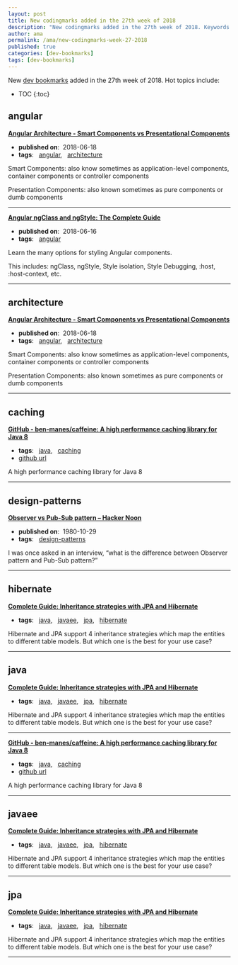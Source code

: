 ```yaml
---
layout: post
title: New codingmarks added in the 27th week of 2018
description: "New codingmarks added in the 27th week of 2018. Keywords: angular, architecture, caching, design-patterns, hibernate, java, javaee and jpa"
author: ama
permalink: /ama/new-codingmarks-week-27-2018
published: true
categories: [dev-bookmarks]
tags: [dev-bookmarks]
---
```

New [dev bookmarks](https://www.bookmarks.dev) added in the 27th week of 2018. Hot topics include:

* TOC
{:toc} 

<!--more-->

## angular 

**[Angular  Architecture - Smart Components vs Presentational Components](https://blog.angular-university.io/angular-2-smart-components-vs-presentation-components-whats-the-difference-when-to-use-each-and-why/)**

  * <i class="fa fa-calendar"></i> **published on**: &nbsp;2018-06-18
  * **tags**: &nbsp; [angular](https://www.codingmarks.org/search?q=[angular]), &nbsp; [architecture](https://www.codingmarks.org/search?q=[architecture])

Smart Components: also know sometimes as application-level components, container components or controller components

Presentation Components: also known sometimes as pure components or dumb components

<hr>

**[Angular ngClass and ngStyle: The Complete Guide](https://blog.angular-university.io/angular-ngclass-ngstyle/)**

  * <i class="fa fa-calendar"></i> **published on**: &nbsp;2018-06-16
  * **tags**: &nbsp; [angular](https://www.codingmarks.org/search?q=[angular])

Learn the many options for styling Angular components.

This includes: ngClass, ngStyle, Style isolation, Style Debugging, :host, :host-context, etc.

<hr>


## architecture 

**[Angular  Architecture - Smart Components vs Presentational Components](https://blog.angular-university.io/angular-2-smart-components-vs-presentation-components-whats-the-difference-when-to-use-each-and-why/)**

  * <i class="fa fa-calendar"></i> **published on**: &nbsp;2018-06-18
  * **tags**: &nbsp; [angular](https://www.codingmarks.org/search?q=[angular]), &nbsp; [architecture](https://www.codingmarks.org/search?q=[architecture])

Smart Components: also know sometimes as application-level components, container components or controller components

Presentation Components: also known sometimes as pure components or dumb components

<hr>


## caching 

**[GitHub - ben-manes/caffeine: A high performance caching library for Java 8](https://github.com/ben-manes/caffeine)**

  * **tags**: &nbsp; [java](https://www.codingmarks.org/search?q=[java]), &nbsp; [caching](https://www.codingmarks.org/search?q=[caching])
  * <i class="fa fa-github fa-lg"></i> [github url](https://github.com/ben-manes/caffeine)

A high performance caching library for Java 8

<hr>


## design-patterns 

**[Observer vs Pub-Sub pattern – Hacker Noon](https://hackernoon.com/observer-vs-pub-sub-pattern-50d3b27f838c)**

  * <i class="fa fa-calendar"></i> **published on**: &nbsp;1980-10-29
  * **tags**: &nbsp; [design-patterns](https://www.codingmarks.org/search?q=[design-patterns])

I was once asked in an interview, “what is the difference between Observer pattern and Pub-Sub pattern?”

<hr>


## hibernate 

**[Complete Guide: Inheritance strategies with JPA and Hibernate](https://www.thoughts-on-java.org/complete-guide-inheritance-strategies-jpa-hibernate/)**

  * **tags**: &nbsp; [java](https://www.codingmarks.org/search?q=[java]), &nbsp; [javaee](https://www.codingmarks.org/search?q=[javaee]), &nbsp; [jpa](https://www.codingmarks.org/search?q=[jpa]), &nbsp; [hibernate](https://www.codingmarks.org/search?q=[hibernate])

Hibernate and JPA support 4 inheritance strategies which map the entities to different table models. But which one is the best for your use case?

<hr>


## java 

**[Complete Guide: Inheritance strategies with JPA and Hibernate](https://www.thoughts-on-java.org/complete-guide-inheritance-strategies-jpa-hibernate/)**

  * **tags**: &nbsp; [java](https://www.codingmarks.org/search?q=[java]), &nbsp; [javaee](https://www.codingmarks.org/search?q=[javaee]), &nbsp; [jpa](https://www.codingmarks.org/search?q=[jpa]), &nbsp; [hibernate](https://www.codingmarks.org/search?q=[hibernate])

Hibernate and JPA support 4 inheritance strategies which map the entities to different table models. But which one is the best for your use case?

<hr>

**[GitHub - ben-manes/caffeine: A high performance caching library for Java 8](https://github.com/ben-manes/caffeine)**

  * **tags**: &nbsp; [java](https://www.codingmarks.org/search?q=[java]), &nbsp; [caching](https://www.codingmarks.org/search?q=[caching])
  * <i class="fa fa-github fa-lg"></i> [github url](https://github.com/ben-manes/caffeine)

A high performance caching library for Java 8

<hr>


## javaee 

**[Complete Guide: Inheritance strategies with JPA and Hibernate](https://www.thoughts-on-java.org/complete-guide-inheritance-strategies-jpa-hibernate/)**

  * **tags**: &nbsp; [java](https://www.codingmarks.org/search?q=[java]), &nbsp; [javaee](https://www.codingmarks.org/search?q=[javaee]), &nbsp; [jpa](https://www.codingmarks.org/search?q=[jpa]), &nbsp; [hibernate](https://www.codingmarks.org/search?q=[hibernate])

Hibernate and JPA support 4 inheritance strategies which map the entities to different table models. But which one is the best for your use case?

<hr>


## jpa 

**[Complete Guide: Inheritance strategies with JPA and Hibernate](https://www.thoughts-on-java.org/complete-guide-inheritance-strategies-jpa-hibernate/)**

  * **tags**: &nbsp; [java](https://www.codingmarks.org/search?q=[java]), &nbsp; [javaee](https://www.codingmarks.org/search?q=[javaee]), &nbsp; [jpa](https://www.codingmarks.org/search?q=[jpa]), &nbsp; [hibernate](https://www.codingmarks.org/search?q=[hibernate])

Hibernate and JPA support 4 inheritance strategies which map the entities to different table models. But which one is the best for your use case?

<hr>

